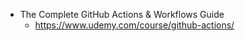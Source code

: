 
- The Complete GitHub Actions & Workflows Guide
    - https://www.udemy.com/course/github-actions/
